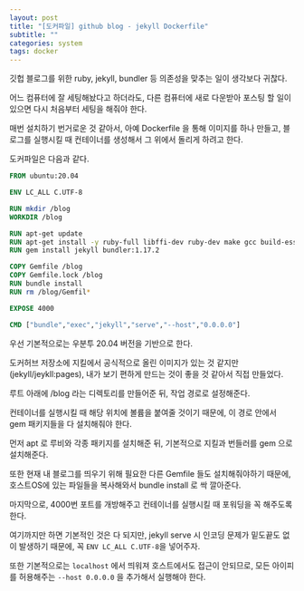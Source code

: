 ```yaml
---
layout: post
title: "[도커파일] github blog - jekyll Dockerfile"
subtitle: ""
categories: system
tags: docker
---
```


깃헙 블로그를 위한 ruby, jekyll, bundler 등 의존성을 맞추는 일이 생각보다 귀찮다.

어느 컴퓨터에 잘 세팅해놨다고 하더라도, 다른 컴퓨터에 새로 다운받아 포스팅 할 일이 있으면 다시 처음부터 세팅을 해줘야 한다.

매번 설치하기 번거로운 것 같아서, 아예 Dockerfile 을 통해 이미지를 하나 만들고, 블로그를 실행시킬 때 컨테이너를 생성해서 그 위에서 돌리게 하려고 한다.

도커파일은 다음과 같다.

```Dockerfile
FROM ubuntu:20.04

ENV LC_ALL C.UTF-8

RUN mkdir /blog
WORKDIR /blog

RUN apt-get update
RUN apt-get install -y ruby-full libffi-dev ruby-dev make gcc build-essential
RUN gem install jekyll bundler:1.17.2 

COPY Gemfile /blog
COPY Gemfile.lock /blog
RUN bundle install
RUN rm /blog/Gemfil*

EXPOSE 4000

CMD ["bundle","exec","jekyll","serve","--host","0.0.0.0"]
```

우선 기본적으로는 우분투 20.04 버전을 기반으로 한다.

도커허브 저장소에 지킬에서 공식적으로 올린 이미지가 있는 것 같지만(jekyll/jeykll:pages), 내가 보기 편하게 만드는 것이 좋을 것 같아서 직접 만들었다.

루트 아래에 /blog 라는 디렉토리를 만들어준 뒤, 작업 경로로 설정해준다.

컨테이너를 실행시킬 때 해당 위치에 볼륨을 붙여줄 것이기 때문에, 이 경로 안에서 gem 패키지들을 다 설치해줘야 한다.

먼저 apt 로 루비와 각종 패키지를 설치해준 뒤, 기본적으로 지킬과 번들러를 gem 으로 설치해준다.

또한 현재 내 블로그를 띄우기 위해 필요한 다른 Gemfile 들도 설치해줘야하기 때문에, 호스트OS에 있는 파일들을 복사해와서 bundle install 로 싹 깔아준다.

마지막으로, 4000번 포트를 개방해주고 컨테이너를 실행시킬 때 포워딩을 꼭 해주도록 한다.

여기까지만 하면 기본적인 것은 다 되지만, jekyll serve 시 인코딩 문제가 밑도끝도 없이 발생하기 때문에, 꼭 ```ENV LC_ALL C.UTF-8```을 넣어주자.

또한 기본적으로는 ```localhost``` 에서 띄워져 호스트에서도 접근이 안되므로, 모든 아이피를 허용해주는 ```--host 0.0.0.0``` 을 추가해서 실행해야 한다.